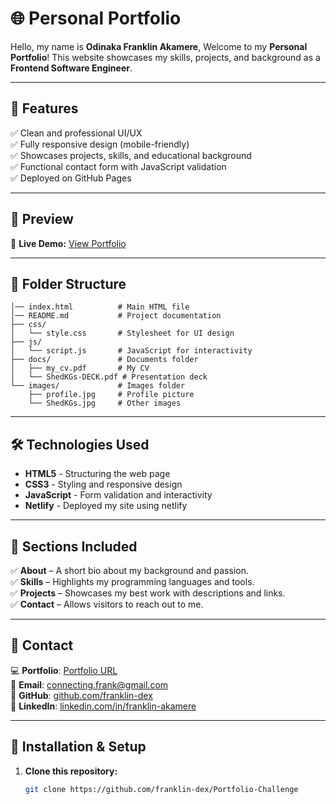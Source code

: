 # 🌐 Personal Portfolio

Hello, my name is **Odinaka Franklin Akamere**,
Welcome to my **Personal Portfolio**!
This website showcases my skills, projects, and background as a **Frontend Software Engineer**.

---

## 📌 Features
✅ Clean and professional UI/UX  
✅ Fully responsive design (mobile-friendly)  
✅ Showcases projects, skills, and educational background  
✅ Functional contact form with JavaScript validation  
✅ Deployed on GitHub Pages  

---

## 📸 Preview

🔗 **Live Demo:** [View Portfolio](https://franklin-akamere.netlify.app/) 

---

## 📂 Folder Structure
```portfolio-challenge/
│── index.html          # Main HTML file
│── README.md           # Project documentation
├── css/
│   └── style.css       # Stylesheet for UI design
├── js/
│   └── script.js       # JavaScript for interactivity
├── docs/               # Documents folder
│   ├── my_cv.pdf       # My CV
│   └── ShedKGs-DECK.pdf # Presentation deck
└── images/             # Images folder
    ├── profile.jpg     # Profile picture
    └── ShedKGs.jpg     # Other images
```

---

## 🛠️ Technologies Used
- **HTML5** - Structuring the web page  
- **CSS3** - Styling and responsive design  
- **JavaScript** - Form validation and interactivity
- **Netlify** - Deployed my site using netlify 

---

## 📜 Sections Included
✅ **About** – A short bio about my background and passion.  
✅ **Skills** – Highlights my programming languages and tools.  
✅ **Projects** – Showcases my best work with descriptions and links.  
✅ **Contact** – Allows visitors to reach out to me.  

---

## 📩 Contact
💻 **Portfolio**: [Portfolio URL](https://franklin-akamere.netlify.app/)  
📧 **Email**: [connecting.frank@gmail.com](mailto:connecting.frank@gmail.com)  
🐙 **GitHub**: [github.com/franklin-dex](https://github.com/franklin-dex)  
🔗 **LinkedIn**: [linkedin.com/in/franklin-akamere](https://linkedin.com/in/franklin-akamere)  

---

## 🚀 Installation & Setup
1. **Clone this repository:**  
   ```bash
   git clone https://github.com/franklin-dex/Portfolio-Challenge
